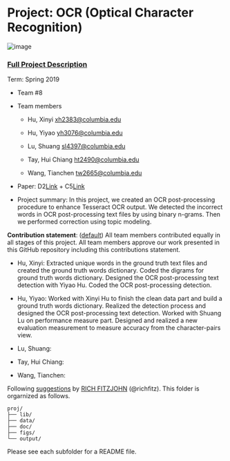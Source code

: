 # Project: OCR (Optical Character Recognition) 

![image](figs/intro.png)

### [Full Project Description](doc/project4_desc.md)

Term: Spring 2019

+ Team #8
+ Team members

	+ Hu, Xinyi xh2383@columbia.edu

	+ Hu, Yiyao yh3076@columbia.edu

	+ Lu, Shuang sl4397@columbia.edu

	+ Tay, Hui Chiang ht2490@columbia.edu

	+ Wang, Tianchen tw2665@columbia.edu
	
+ Paper: D2[Link](https://github.com/TZstatsADS/ADS_Teaching/blob/master/Projects_StarterCodes/Project4_OCR/doc/paper/D-2.pdf) + C5[Link](https://github.com/TZstatsADS/ADS_Teaching/blob/master/Projects_StarterCodes/Project4_OCR/doc/paper/C-5.pdf)

+ Project summary: In this project, we created an OCR post-processing procedure to enhance Tesseract OCR output. We detected the incorrect words in OCR post-processing text files by using binary n-grams. Then we performed correction using topic modeling.
	
**Contribution statement**: ([default](doc/a_note_on_contributions.md)) All team members contributed equally in all stages of this project. All team members approve our work presented in this GitHub repository including this contributions statement. 

+ Hu, Xinyi: Extracted unique words in the ground truth text files and created the ground truth words dictionary. Coded the digrams for ground truth words dictionary. Designed the OCR post-processing text detection with Yiyao Hu. Coded the OCR post-processing detection.

+ Hu, Yiyao: Worked with Xinyi Hu to finish the clean data part and build a ground truth words dictionary. Realized the detection process and designed the OCR post-processing text detection. Worked with Shuang Lu on performance measure part. Designed and realized a new evaluation measurement to measure accuracy from the character-pairs view.

+ Lu, Shuang:

+ Tay, Hui Chiang:

+ Wang, Tianchen:


Following [suggestions](http://nicercode.github.io/blog/2013-04-05-projects/) by [RICH FITZJOHN](http://nicercode.github.io/about/#Team) (@richfitz). This folder is orgarnized as follows.

```
proj/
├── lib/
├── data/
├── doc/
├── figs/
└── output/
```

Please see each subfolder for a README file.
